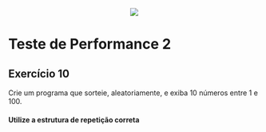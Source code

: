 <p align="center">
	<img src="https://www.infnet.edu.br/infnet/wp-content/themes/infnet.homepage//assets/img/LogoInfnetRodape.png"/>
</p>

# Teste de Performance 2

## Exercício 10

Crie um programa que sorteie, aleatoriamente, e exiba 10 números entre 1 e 100.

#### Utilize a estrutura de repetição correta
